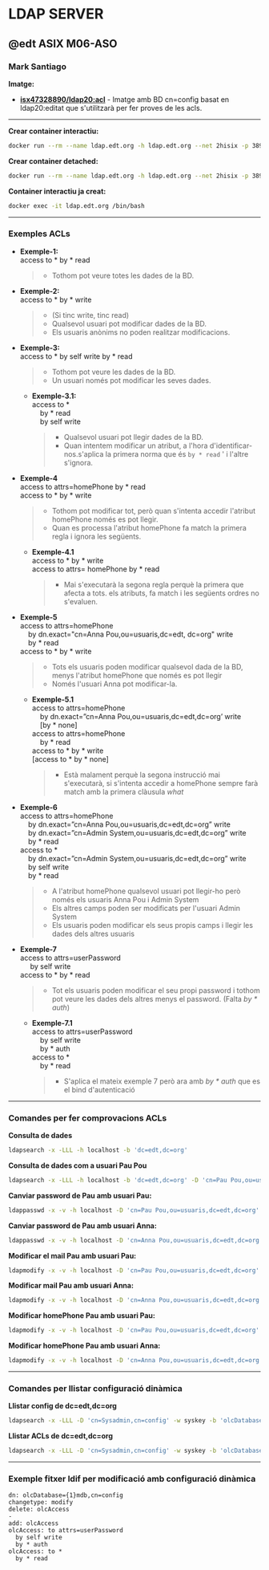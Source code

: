 # LDAP SERVER
## @edt ASIX M06-ASO
### Mark Santiago

**Imatge:**

* **[isx47328890/ldap20:acl]** -  Imatge amb BD cn=config basat en ldap20:editat que s'utilitzarà per fer proves de les acls.

---

**Crear container interactiu:**
```bash
docker run --rm --name ldap.edt.org -h ldap.edt.org --net 2hisix -p 389:389 -it isx47328890/ldap20:acl /bin/bash
```

**Crear container detached:**
```bash
docker run --rm --name ldap.edt.org -h ldap.edt.org --net 2hisix -p 389:389 -d isx47328890/ldap20:acl
```

**Container interactiu ja creat:**
```bash
docker exec -it ldap.edt.org /bin/bash
```

---

### Exemples ACLs

* **Exemple-1:**  
  access to * by * read  
  > * Tothom pot veure totes les dades de la BD.

* **Exemple-2:**  
  access to * by * write  
  > * (Si tinc write, tinc read)
  > * Qualsevol usuari pot modificar dades de la BD.
  > * Els usuaris anònims no poden realitzar modificacions.


* **Exemple-3:**  
  access to * by self write by * read  
  > * Tothom pot veure les dades de la BD.
  > * Un usuari només pot modificar les seves dades.

  * **Exemple-3.1:**  
    access to *  
&nbsp;&nbsp;&nbsp;&nbsp;by * read  
&nbsp;&nbsp;&nbsp;&nbsp;by self write  
    > * Qualsevol usuari pot llegir dades de la BD.
    > * Quan intentem modificar un atribut, a l'hora d'identificar-nos.s'aplica la primera norma que és `by * read` ' i l'altre s'ignora.


* **Exemple-4**  
  access to attrs=homePhone by * read  
  access to * by * write  
  > * Tothom pot modificar tot, però quan s'intenta accedir l'atribut homePhone només es pot llegir.
  > * Quan es processa l'atribut homePhone fa match la primera regla i ignora les següents.
  * **Exemple-4.1**  
  access to * by * write  
  access to attrs= homePhone by * read  
    > * Mai s'executarà la segona regla perquè la primera que afecta a tots. els atributs, fa match i les següents ordres no s'evaluen.


* **Exemple-5**  
  access to attrs=homePhone  
  &nbsp;&nbsp;&nbsp;&nbsp;by dn.exact="cn=Anna Pou,ou=usuaris,dc=edt, dc=org" write  
  &nbsp;&nbsp;&nbsp;&nbsp;by * read  
  access to * by * write  
  > * Tots els usuaris poden modificar qualsevol dada de la BD, menys l'atribut homePhone que només es pot llegir
  > * Només l'usuari Anna pot modificar-la.

  * **Exemple-5.1**  
  access to attrs=homePhone  
    &nbsp;&nbsp;&nbsp;&nbsp;by dn.exact=”cn=Anna Pou,ou=usuaris,dc=edt,dc=org’ write  
    &nbsp;&nbsp;&nbsp;&nbsp;[by * none]  
  access to attrs=homePhone  
    &nbsp;&nbsp;&nbsp;&nbsp;by * read  
  access to * by * write  
  [access to * by * none]  
    > * Està malament perquè la segona instrucció mai s'executarà, si s'intenta accedir a homePhone sempre farà match amb la primera clàusula *what*

* **Exemple-6**  
  access to attrs=homePhone  
  &nbsp;&nbsp;&nbsp;&nbsp;by dn.exact=”cn=Anna Pou,ou=usuaris,dc=edt,dc=org” write  
  &nbsp;&nbsp;&nbsp;&nbsp;by dn.exact=”cn=Admin System,ou=usuaris,dc=edt,dc=org” write  
  &nbsp;&nbsp;&nbsp;&nbsp;by * read  
  access to *  
  &nbsp;&nbsp;&nbsp;&nbsp;by dn.exact=”cn=Admin System,ou=usuaris,dc=edt,dc=org” write  
  &nbsp;&nbsp;&nbsp;&nbsp;by self write  
  &nbsp;&nbsp;&nbsp;&nbsp;by * read  
  > * A l'atribut homePhone qualsevol usuari pot llegir-ho però només els usuaris Anna Pou i Admin System
  > * Els altres camps poden ser modificats per l'usuari Admin System
  > * Els usuaris poden modificar els seus propis camps i llegir les dades dels altres usuaris

* **Exemple-7**  
  access to attrs=userPassword  
  &nbsp;&nbsp;&nbsp;&nbsp; by self write  
  access to * by * read  
  > * Tot els usuaris poden modificar el seu propi password i tothom pot veure les dades dels altres menys el password. (Falta *by * auth*)

  * **Exemple-7.1**  
  access to attrs=userPassword  
  &nbsp;&nbsp;&nbsp;&nbsp;by self write  
  &nbsp;&nbsp;&nbsp;&nbsp;by * auth  
  access to *  
  &nbsp;&nbsp;&nbsp;&nbsp;by * read  
    > * S'aplica el mateix exemple 7 però ara amb *by * auth* que es el bind d'autenticació

---

### Comandes per fer comprovacions ACLs

**Consulta de dades**
```bash
ldapsearch -x -LLL -h localhost -b 'dc=edt,dc=org'
```

**Consulta de dades com a usuari Pau Pou**
```bash
ldapsearch -x -LLL -h localhost -b 'dc=edt,dc=org' -D 'cn=Pau Pou,ou=usuaris,dc=edt,dc=org' -w pau 
```

**Canviar password de Pau amb usuari Pau:**
```bash
ldappasswd -x -v -h localhost -D 'cn=Pau Pou,ou=usuaris,dc=edt,dc=org' -w pau -s pau
```

**Canviar password de Pau amb usuari Anna:**
```bash
ldappasswd -x -v -h localhost -D 'cn=Anna Pou,ou=usuaris,dc=edt,dc=org' -w anna 'cn=Pau Pou,ou=usuaris,dc=edt,dc=org' -s pau
```

**Modificar el mail Pau amb usuari Pau:**
```bash
ldapmodify -x -v -h localhost -D 'cn=Pau Pou,ou=usuaris,dc=edt,dc=org' -w pau -f mod2.ldif 
```

**Modificar mail Pau amb usuari Anna:**
```bash
ldapmodify -x -v -h localhost -D 'cn=Anna Pou,ou=usuaris,dc=edt,dc=org' -w anna -f mod2.ldif 
```

**Modificar homePhone Pau amb usuari Pau:**
```bash
ldapmodify -x -v -h localhost -D 'cn=Pau Pou,ou=usuaris,dc=edt,dc=org' -w pau -f mod3.ldif 
```

**Modificar homePhone Pau amb usuari Anna:**
```bash
ldapmodify -x -v -h localhost -D 'cn=Anna Pou,ou=usuaris,dc=edt,dc=org' -w anna -f mod3.ldif 
```

---

### Comandes per llistar configuració dinàmica

**Llistar config de dc=edt,dc=org**
```bash
ldapsearch -x -LLL -D 'cn=Sysadmin,cn=config' -w syskey -b 'olcDatabase={1}mdb,cn=config'
```

**Llistar ACLs de dc=edt,dc=org**
```bash
ldapsearch -x -LLL -D 'cn=Sysadmin,cn=config' -w syskey -b 'olcDatabase={1}mdb,cn=config' olcAccess
```
---

### Exemple fitxer ldif per modificació amb configuració dinàmica

```
dn: olcDatabase={1}mdb,cn=config
changetype: modify
delete: olcAccess
-
add: olcAccess
olcAccess: to attrs=userPassword
  by self write
  by * auth
olcAccess: to * 
  by * read

```


[isx47328890/ldap20:acl]: https://hub.docker.com/layers/isx47328890/ldap20/acl/images/sha256-e91f0ca0ae690ec6532c6881f2fd3a8e8ef90ce7a29889d892649413e5b443d2?context=explore
